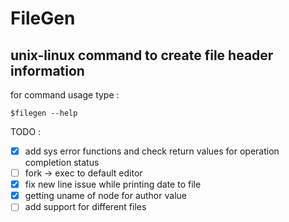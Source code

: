 # FileGen
## unix-linux command to create file header information
for command usage type :
```
$filegen --help
```
TODO :
- [x] add sys error functions and check return values for operation completion status
- [ ] fork -> exec to default editor
- [x] fix new line issue while printing date to file
- [x] getting uname of node for author value
- [ ] add support for different files
